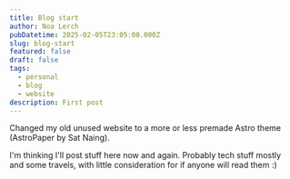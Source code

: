 ```yaml
---
title: Blog start
author: Noa Lerch
pubDatetime: 2025-02-05T23:05:00.000Z
slug: blog-start
featured: false
draft: false
tags:
  - personal
  - blog
  - website
description: First post
---
```

Changed my old unused website to a more or less premade Astro theme (AstroPaper by Sat Naing).

I'm thinking I'll post stuff here now and again. Probably tech stuff mostly and some travels, with little consideration for if anyone will read them :)
